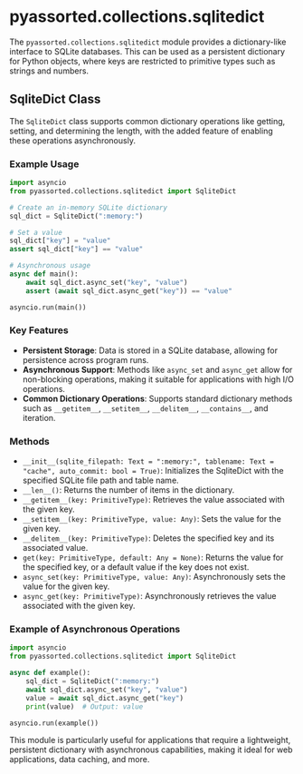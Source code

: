# pyassorted.collections.sqlitedict

The `pyassorted.collections.sqlitedict` module provides a dictionary-like interface to SQLite databases. This can be used as a persistent dictionary for Python objects, where keys are restricted to primitive types such as strings and numbers.

## SqliteDict Class

The `SqliteDict` class supports common dictionary operations like getting, setting, and determining the length, with the added feature of enabling these operations asynchronously.

### Example Usage

```python
import asyncio
from pyassorted.collections.sqlitedict import SqliteDict

# Create an in-memory SQLite dictionary
sql_dict = SqliteDict(":memory:")

# Set a value
sql_dict["key"] = "value"
assert sql_dict["key"] == "value"

# Asynchronous usage
async def main():
    await sql_dict.async_set("key", "value")
    assert (await sql_dict.async_get("key")) == "value"

asyncio.run(main())
```

### Key Features

- **Persistent Storage**: Data is stored in a SQLite database, allowing for persistence across program runs.
- **Asynchronous Support**: Methods like `async_set` and `async_get` allow for non-blocking operations, making it suitable for applications with high I/O operations.
- **Common Dictionary Operations**: Supports standard dictionary methods such as `__getitem__`, `__setitem__`, `__delitem__`, `__contains__`, and iteration.

### Methods

- `__init__(sqlite_filepath: Text = ":memory:", tablename: Text = "cache", auto_commit: bool = True)`: Initializes the SqliteDict with the specified SQLite file path and table name.
- `__len__()`: Returns the number of items in the dictionary.
- `__getitem__(key: PrimitiveType)`: Retrieves the value associated with the given key.
- `__setitem__(key: PrimitiveType, value: Any)`: Sets the value for the given key.
- `__delitem__(key: PrimitiveType)`: Deletes the specified key and its associated value.
- `get(key: PrimitiveType, default: Any = None)`: Returns the value for the specified key, or a default value if the key does not exist.
- `async_set(key: PrimitiveType, value: Any)`: Asynchronously sets the value for the given key.
- `async_get(key: PrimitiveType)`: Asynchronously retrieves the value associated with the given key.

### Example of Asynchronous Operations

```python
import asyncio
from pyassorted.collections.sqlitedict import SqliteDict

async def example():
    sql_dict = SqliteDict(":memory:")
    await sql_dict.async_set("key", "value")
    value = await sql_dict.async_get("key")
    print(value)  # Output: value

asyncio.run(example())
```

This module is particularly useful for applications that require a lightweight, persistent dictionary with asynchronous capabilities, making it ideal for web applications, data caching, and more.
